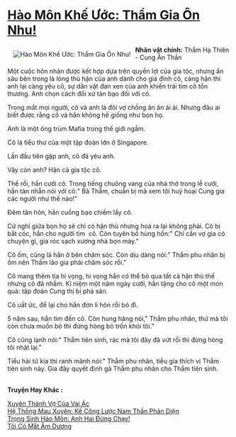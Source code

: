 <a href="https://utruyen.com/truyen/hao-mon-khe-uoc-tham-gia-on-nhu/19164/" title="Hào Môn Khế Ước: Thẩm Gia Ôn Nhu!"><h1>Hào Môn Khế Ước: Thẩm Gia Ôn Nhu!</h1></a><div style="display:table"><img align="right" style="float: left; padding: 10px;" src="https://utruyen.com/images/story/200x260/hao-mon-khe-uoc-tham-gia-on-nhu.jpg" alt="Hào Môn Khế Ước: Thẩm Gia Ôn Nhu!"><b>Nhân vật chính:</b> Thẩm Hạ Thiên - Cung Ân Thần<p></p>Một cuộc hôn nhân được kết hợp dựa trên quyền lợi của gia tộc, nhưng ẩn sâu bên trong là lòng thù hận của anh dành cho gia đình cô, càng hận thì anh lại càng yêu cô, sự dằn vặt đan xen của anh khiến trái tim cô tổn thương. Anh chọn cách đối xử tàn bạo đối với cô.<p></p>Trong mắt mọi người, cô và anh là đôi vợ chồng ân ân ái ái. Nhưng đâu ai biết được rằng cô và hắn không hề giống như bọn họ.<p></p>Anh là một ông trùm Mafia trong thế giới ngầm.<p></p>Cô là tiểu thư của một tập đoàn lớn ở Singapore.<p></p>Lần đầu tiên gặp anh, cô đã yêu anh. <p></p>Vậy còn anh? Hận cả gia tộc cô.<p></p>Thế rồi, hắn cưới cô. Trong tiếng chuông vang của nhà thờ trong lễ cưới, hắn tàn nhẫn nói với cô:" Bà Thẩm, chuẩn bị mà xem tôi huỷ hoại Cung gia các người như thế nào!"<p></p>Đêm tân hôn, hắn cuồng bạo chiếm lấy cô.<p></p>Cứ nghĩ giữa bọn họ sẽ chỉ có hận thù nhưng hoá ra lại không phải. Cô bị bắt cóc, hắn cho người tìm  cô. Còn tuyên bố hùng hồn:" Chỉ cần vợ gia có chuyện gì, gia róc sạch xương nhà bọn mày."<p></p>Cô ốm, cũng là hắn ở bên chăm sóc. Còn dịu dàng nói:" Thẩm phu nhân bị ốm nên Thẩm lão gia phải chăm sóc rồi."<p></p>Cô mang thêm tia hi vọng, hi vọng hắn có thể bỏ qua tất cả hận thù thế nhưng cô đã nhầm. Kỉ niệm một năm ngày cưới, hắn tặng cho cô một món quà: tập đoàn Cung thị bị phá sản. <p></p>Cô uất ức, để lại cho hắn đơn li hôn rồi bỏ đi.<p></p>5 năm sau, hắn tìm đến cô. Còn hung hăng nói," Thẩm phu nhân, thứ mà tôi còn chưa muốn bỏ thì đừng hòng bỏ trốn khỏi tôi."<p></p>Cô cũng lạnh nói:" Thẩm tiên sinh, rác mà tôi đây đã vứt rồi thì đừng hòng tôi nhặt lại."<p></p>Tiểu hài tử kia thì ranh mãnh nói:" Thẩm phu nhân, tiểu gia thích vị Thẩm tiên sinh này. Gia đây quyết định gả Thẩm phu nhân cho Thẩm tiên sinh.</div><p><br><b>Truyện Hay Khác :</b></p><a href="https://utruyen.com/truyen/xuyen-thanh-vo-cua-vai-ac/19328/" alt="Xuyên Thành Vợ Của Vai Ác">Xuyên Thành Vợ Của Vai Ác</a><br/><a href="https://github.com/quanluxury/ngontinhhot/tree/master/truyenhay/16154/" alt="Hệ Thống Mau Xuyên: Kế Công Lược Nam Thần Phản Diện">Hệ Thống Mau Xuyên: Kế Công Lược Nam Thần Phản Diện</a><br/><a href="https://www.flickr.com/photos/184340401@N07/48706144942/" alt="Trọng Sinh Hào Môn: Anh Hai Đừng Chạy!">Trọng Sinh Hào Môn: Anh Hai Đừng Chạy!</a><br/><a href="https://github.com/quanluxury/ngontinhhot/tree/master/truyenhay/19019/" alt="Tôi Có Mắt Âm Dương">Tôi Có Mắt Âm Dương</a><br/>